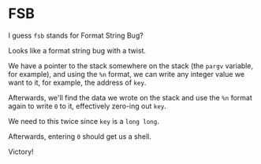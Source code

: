 # FSB

I guess `fsb` stands for Format String Bug?

Looks like a format string bug with a twist.

We have a pointer to the stack somewhere on the stack (the `pargv` variable, for example), and using the `%n` format, we can write any integer value we want to it, for example, the address of `key`.

Afterwards, we'll find the data we wrote on the stack and use the `%n` format again to write `0` to it, effectively zero-ing out `key`.

We need to this twice since `key` is a `long long`.

Afterwards, entering `0` should get us a shell.

Victory!
